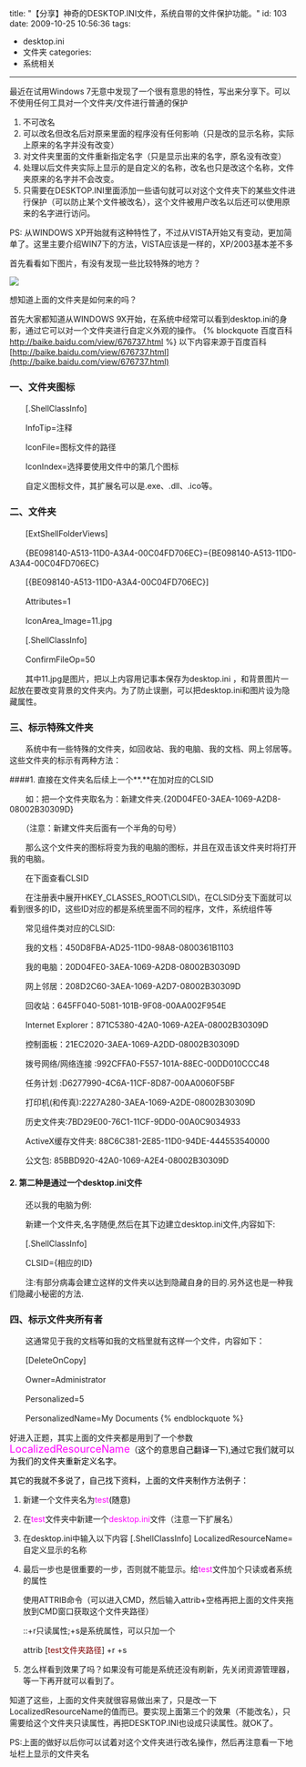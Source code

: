 title: "【分享】神奇的DESKTOP.INI文件，系统自带的文件保护功能。"
id: 103
date: 2009-10-25 10:56:36
tags: 
- desktop.ini
- 文件夹
categories: 
- 系统相关
---


最近在试用Windows 7无意中发现了一个很有意思的特性，写出来分享下。可以不使用任何工具对一个文件夹/文件进行普通的保护

1.  不可改名
2.  可以改名但改名后对原来里面的程序没有任何影响（只是改的显示名称，实际上原来的名字并没有改变）
3.  对文件夹里面的文件重新指定名字（只是显示出来的名字，原名没有改变）
4.  处理以后文件夹实际上显示的是自定义的名称，改名也只是改这个名称，文件夹原来的名字并不会改变。
5.  只需要在DESKTOP.INI里面添加一些语句就可以对这个文件夹下的某些文件进行保护（可以防止某个文件被改名），这个文件被用户改名以后还可以使用原来的名字进行访问。

PS: 从WINDOWS XP开始就有这种特性了，不过从VISTA开始又有变动，更加简单了。这里主要介绍WIN7下的方法，VISTA应该是一样的，XP/2003基本差不多

首先看看如下图片，有没有发现一些比较特殊的地方？

![]([CDN_URL]:/upload/2009/10/6F82F0AE06F64B8A257E871C7EC8E7EE73606F6C.png)

想知道上面的文件夹是如何来的吗？

首先大家都知道从WINDOWS 9X开始，在系统中经常可以看到desktop.ini的身影，通过它可以对一个文件夹进行自定义外观的操作。
{% blockquote 百度百科 http://baike.baidu.com/view/676737.html %}
以下内容来源于百度百科 [http://baike.baidu.com/view/676737.html](http://baike.baidu.com/view/676737.html)

### 一、文件夹图标

　　[.ShellClassInfo]

　　InfoTip=注释

　　IconFile=图标文件的路径

　　IconIndex=选择要使用文件中的第几个图标

　　自定义图标文件，其扩展名可以是.exe、.dll、.ico等。

### 二、文件夹

　　[ExtShellFolderViews]

　　{BE098140-A513-11D0-A3A4-00C04FD706EC}={BE098140-A513-11D0-A3A4-00C04FD706EC}

　　[{BE098140-A513-11D0-A3A4-00C04FD706EC}]

　　Attributes=1

　　IconArea_Image=11.jpg

　　[.ShellClassInfo]

　　ConfirmFileOp=50

　　其中11.jpg是图片，把以上内容用记事本保存为desktop.ini ，和背景图片一起放在要改变背景的文件夹内。为了防止误删，可以把desktop.ini和图片设为隐藏属性。

### 三、标示特殊文件夹

　　系统中有一些特殊的文件夹，如回收站、我的电脑、我的文档、网上邻居等。这些文件夹的标示有两种方法：

####1. 直接在文件夹名后续上一个**.**在加对应的CLSID

　　如：把一个文件夹取名为：新建文件夹.{20D04FE0-3AEA-1069-A2D8-08002B30309D}

　　（注意：新建文件夹后面有一个半角的句号）

　　那么这个文件夹的图标将变为我的电脑的图标，并且在双击该文件夹时将打开我的电脑。

　　在下面查看CLSID

　　在注册表中展开HKEY_CLASSES_ROOT\\CLSID\\，在CLSID分支下面就可以看到很多的ID，这些ID对应的都是系统里面不同的程序，文件，系统组件等

　　常见组件类对应的CLSID:

　　我的文档：450D8FBA-AD25-11D0-98A8-0800361B1103

　　我的电脑：20D04FE0-3AEA-1069-A2D8-08002B30309D

　　网上邻居：208D2C60-3AEA-1069-A2D7-08002B30309D

　　回收站：645FF040-5081-101B-9F08-00AA002F954E

　　Internet Explorer：871C5380-42A0-1069-A2EA-08002B30309D

　　控制面板：21EC2020-3AEA-1069-A2DD-08002B30309D

　　拨号网络/网络连接 :992CFFA0-F557-101A-88EC-00DD010CCC48

　　任务计划 :D6277990-4C6A-11CF-8D87-00AA0060F5BF

　　打印机(和传真):2227A280-3AEA-1069-A2DE-08002B30309D

　　历史文件夹:7BD29E00-76C1-11CF-9DD0-00A0C9034933

　　ActiveX缓存文件夹: 88C6C381-2E85-11D0-94DE-444553540000

　　公文包: 85BBD920-42A0-1069-A2E4-08002B30309D

#### 2. 第二种是通过一个desktop.ini文件

　　还以我的电脑为例:

　　新建一个文件夹,名字随便,然后在其下边建立desktop.ini文件,内容如下:

　　[.ShellClassInfo]

　　CLSID={相应的ID}

　　注:有部分病毒会建立这样的文件夹以达到隐藏自身的目的.另外这也是一种我们隐藏小秘密的方法.

### 四、标示文件夹所有者

　　这通常见于我的文档等如我的文档里就有这样一个文件，内容如下：

　　[DeleteOnCopy]

　　Owner=Administrator

　　Personalized=5

　　PersonalizedName=My Documents
{% endblockquote %}

好进入正题，其实上面的文件夹都是用到了一个参数<font style="background-color: transparent" color="#ff00ff" size="4">LocalizedResourceName</font><font color="#000000">（这个的意思自己翻译一下),通过它我们就可以为我们的文件夹重新定义名字。</font>

<font style="background-color: transparent" color="#ff00ff" size="4"></font><font color="#000000">其它的我就不多说了，自己找下资料，上面的文件夹制作方法例子：</font>

1.  新建一个文件夹名为<font color="#ff00ff">test</font><font color="#000000">(随意)</font>
2.  在<font color="#ff00ff">test</font>文件夹中新建一个<font color="#ff00ff">desktop.ini</font>文件（注意一下扩展名）
3.  在desktop.ini中输入以下内容
    [.ShellClassInfo]
    LocalizedResourceName=自定义显示的名称
4.  最后一步也是很重要的一步，否则就不能显示。给<font color="#ff00ff">test</font>文件加个只读或者系统的属性

    使用ATTRIB命令（可以进入CMD，然后输入attrib+空格再把上面的文件夹拖放到CMD窗口获取这个文件夹路径）

    ::+r只读属性;+s是系统属性，可以只加一个

    attrib [</font><font color="#800000">test文件夹路径</font>] +r +s

5.  怎么样看到效果了吗？如果没有可能是系统还没有刷新，先关闭资源管理器，等一下再开就可以看到了。

知道了这些，上面的文件夹就很容易做出来了，只是改一下LocalizedResourceName的值而已。要实现上面第三个的效果（不能改名），只需要给这个文件夹只读属性，再把DESKTOP.INI也设成只读属性。就OK了。

PS:上面的做好以后你可以试着对这个文件夹进行改名操作，然后再注意看一下地址栏上显示的文件夹名

